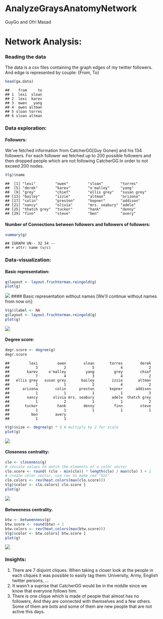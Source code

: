 AnalyzeGraysAnatomyNetwork
================
GuyGo and Ofri Masad

Network Analysis:
=================

### Reading the data

The data is a csv files containing the graph edges of my twitter followers. And edge is represented by couple: {From, To}

``` r
head(ga.data)
```

    ##    from     to
    ## 1  lexi  sloan
    ## 2  lexi  karev
    ## 3  owen   yang
    ## 4  owen altman
    ## 5 sloan torres
    ## 6 sloan altman

### Data exploration:

#### Followers:

We've fetched information from CatcherGG\[Guy Gonen\] and his 134 followers. For each follower we fetched up to 200 possible followers and then dropped people which are not following CatcherGG In order to not exceed 200 nodes.

``` r
V(g)$name
```

    ##  [1] "lexi"         "owen"         "sloan"        "torres"      
    ##  [5] "derek"        "karev"        "o'malley"     "yang"        
    ##  [9] "grey"         "chief"        "ellis grey"   "susan grey"  
    ## [13] "bailey"       "izzie"        "altman"       "arizona"     
    ## [17] "colin"        "preston"      "kepner"       "addison"     
    ## [21] "nancy"        "olivia"       "mrs. seabury" "adele"       
    ## [25] "thatch grey"  "tucker"       "hank"         "denny"       
    ## [29] "finn"         "steve"        "ben"          "avery"

#### Number of Connections between followers and followers of followers:

``` r
summary(g)
```

    ## IGRAPH UN-- 32 34 -- 
    ## + attr: name (v/c)

### Data-visualization:

#### Basic representation:

``` r
g$layout <- layout.fruchterman.reingold(g)
plot(g)
```

![](README_files/figure-markdown_github/basic-1.png)<!-- --> \#\#\#\# Basic representation without names \[We'll continue without names from now on\]:

``` r
V(g)$label <- NA 
g$layout <- layout.fruchterman.reingold(g)
plot(g)
```

![](README_files/figure-markdown_github/basic_rep2-1.png)<!-- -->

#### Degree score:

``` r
degr.score <- degree(g)
degr.score
```

    ##         lexi         owen        sloan       torres        derek 
    ##            3            2            5            4            2 
    ##        karev     o'malley         yang         grey        chief 
    ##            7            4            3            4            2 
    ##   ellis grey   susan grey       bailey        izzie       altman 
    ##            2            1            2            4            2 
    ##      arizona        colin      preston       kepner      addison 
    ##            1            1            1            1            3 
    ##        nancy       olivia mrs. seabury        adele  thatch grey 
    ##            1            2            1            1            2 
    ##       tucker         hank        denny         finn        steve 
    ##            1            1            1            1            1 
    ##          ben        avery 
    ##            1            1

``` r
V(g)$size <- degree(g) * 3 # multiply by 2 for scale 
plot(g)
```

![](README_files/figure-markdown_github/degree-1.png)<!-- -->

#### Closeness centrality:

``` r
clo <- closeness(g) 
# rescale values to match the elements of a color vector 
clo.score <- round( (clo - min(clo)) * length(clo) / max(clo) ) + 1 
# create color vector, use rev to make red "hot" 
clo.colors <- rev(heat.colors(max(clo.score))) 
V(g)$color <- clo.colors[ clo.score ] 
plot(g)
```

![](README_files/figure-markdown_github/closeness_cent-1.png)<!-- -->

#### Betweeness centrality.

``` r
btw <- betweenness(g) 
btw.score <- round(btw) + 1 
btw.colors <- rev(heat.colors(max(btw.score))) 
V(g)$color <- btw.colors[ btw.score ] 
plot(g)
```

![](README_files/figure-markdown_github/betweeness_cent-1.png)<!-- -->

### Insights:

1.  There are 7 disjoint cliques. When taking a closer look at the people in each cliques it was possible to easily tag them: University, Army, English twitter persons, ...
2.  It wasn't a suprise that CatcherGG would be in the middle since we know that everyone follows him.
3.  There is one clique which is made of people that almost has no followers, And they are connected with themselves and a few others. Some of them are bots and some of them are new people that are not active this days.
